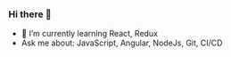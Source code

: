 ### Hi there 👋


- 🌱 I’m currently learning React, Redux
- Ask me about: JavaScript, Angular, NodeJs, Git, CI/CD

